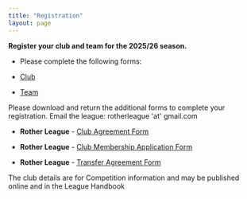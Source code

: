 ```yaml
---
title: "Registration"
layout: page
---
```


 <!--**Registation is closed for the 2025/26 season.**-->
**Register your club and team for the 2025/26 season.**


- Please complete the following forms:
 
- [Club](https://forms.gle/jAGqA9wBdx1iSBvJ9)

- [Team](https://forms.gle/XHc92AJsY9o76nTWA)

Please download and return the additional forms to complete your registration. Email the league: rotherleague 'at' gmail.com

* **Rother League** - [Club Agreement Form](https://drive.google.com/file/d/1iMgtSVQ3m4K03fM-s4t2WQ4J1Jd2IDur/view?usp=sharing)

* **Rother League** - [Club Membership Application Form](https://drive.google.com/file/d/1rxkw9kAPjnVbE-vmWek8LhtgelNqmsA7/view?usp=sharing)


* **Rother League** - [Transfer Agreement Form](https://drive.google.com/file/d/1WAeJwMwe7khrC_dwWjz-Pzr5eK2NU9_I/view?usp=sharing)

The club details are for Competition information and may be published online and in the League Handbook




